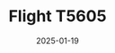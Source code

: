 ---
layout: photo-detail
title: "Flight T5605"
date: 2025-01-19
collection: photos
header:
  teaser: "https://kw-aviation.oss-cn-beijing.aliyuncs.com/25.1.19.T5605.JPG"
shooting_date: 2025-01-19
flight_number: "T5605"
airline: "Turkmenistan Airlines"
origin_destination: "ASB-PEK"
registration_number: "EZ-A778"
aircraft_type: "Boeing 777-200LR"
livery: "-"
---